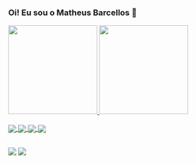 ### Oi! Eu sou o Matheus Barcellos 👋



<div>
  <a href="https://github.com/MatheusBarcellosDev">
    <img height="180em" src="https://github-readme-stats.vercel.app/api?username=MatheusBarcellosDev&show_icons=true&theme=dark"/>
    <img height="180em" src="https://github-readme-stats.vercel.app/api/top-langs/?username=MatheusBarcellosDev&layout=compact&langs_count=16&theme=dark"/>
    </div>
  
 <div style="display: inline_block"><br>
   <img align="center" src="https://img.shields.io/badge/JavaScript-F7DF1E?style=for-the-badge&logo=javascript&logoColor=black">
   <img align="center"  src="https://img.shields.io/badge/HTML5-E34F26?style=for-the-badge&logo=html5&logoColor=white">
   <img align="center"  src="https://img.shields.io/badge/CSS3-1572B6?style=for-the-badge&logo=css3&logoColor=white">
    <img align="center"  src="https://img.shields.io/badge/-ReactJs-61DAFB?logo=react&logoColor=white&style=for-the-badge">
   
  </div>
  
   ##
  
  
  <div>
    <a href="https://www.instagram.com/matheusbarcelloos/" target="_blank"> <img  src="https://img.shields.io/badge/Instagram-E4405F?style=for-the-badge&logo=instagram&logoColor=white" target="_blank"></a>
    <a href="https://www.linkedin.com/in/matheusbarcellos-77541313a/" target="_blank">
    <img  src="https://img.shields.io/badge/LinkedIn-0077B5?style=for-the-badge&logo=linkedin&logoColor=white"/></a>
   </div>
   






